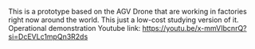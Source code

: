 This is a prototype based on the AGV Drone that are working in factories right now around the world.
This just a low-cost studying version of it.
Operational demonstration Youtube link: https://youtu.be/x-mmVIbcnrQ?si=DcEVLc1mpQn3R2ds
